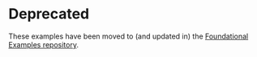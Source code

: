 # Deprecated

These examples have been moved to (and updated in) the [Foundational Examples repository](https://github.com/cstkennedy/foundational-examples).
